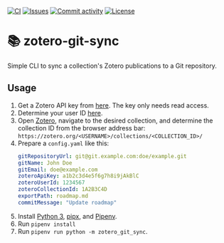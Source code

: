 [![CI](https://img.shields.io/github/actions/workflow/status/janheinrichmerker/zotero-git-sync/export.yml?branch=main&label=export&style=flat-square)](https://github.com/janheinrichmerker/zotero-git-sync/actions/workflows/export.yml)
[![Issues](https://img.shields.io/github/issues/janheinrichmerker/zotero-git-sync?style=flat-square)](https://github.com/janheinrichmerker/zotero-git-sync/issues)
[![Commit activity](https://img.shields.io/github/commit-activity/m/janheinrichmerker/zotero-git-sync?style=flat-square)](https://github.com/janheinrichmerker/zotero-git-sync/commits)
[![License](https://img.shields.io/github/license/janheinrichmerker/zotero-git-sync?style=flat-square)](LICENSE)

# 📚 zotero-git-sync

Simple CLI to sync a collection's Zotero publications to a Git repository.

## Usage

1. Get a Zotero API key from [here](https://zotero.org/settings/keys/new). The key only needs read access.
2. Determine your user ID [here](https://zotero.org/settings/keys).
3. Open [Zotero](https://zotero.org/), navigate to the desired collection, and determine the collection ID from the browser address bar: `https://zotero.org/<USERNAME>/collections/<COLLECTION_ID>/`
4. Prepare a `config.yaml` like this:
    ```yaml
    gitRepositoryUrl: git@git.example.com:doe/example.git
    gitName: John Doe
    gitEmail: doe@example.com
    zoteroApiKey: a1b2c3d4e5f6g7h8i9jAkBlC
    zoteroUserId: 1234567
    zoteroCollectionId: 1A2B3C4D
    exportPath: roadmap.md
    commitMessage: "Update roadmap"
    ```
5. Install [Python 3](https://python.org/downloads/), [pipx](https://pipxproject.github.io/pipx/installation/#install-pipx), and [Pipenv](https://pipenv.pypa.io/en/latest/install/#isolated-installation-of-pipenv-with-pipx).
6. Run `pipenv install`
7. Run `pipenv run python -m zotero_git_sync`.
